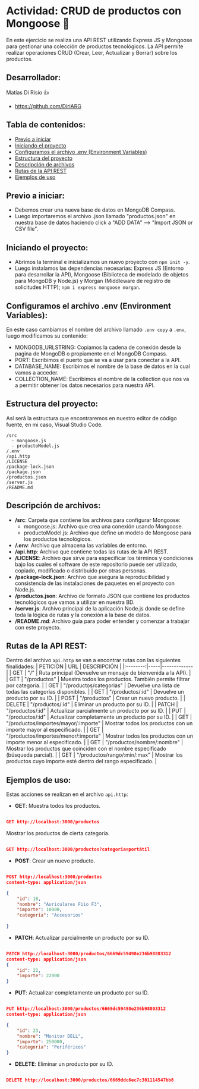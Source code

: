 # Actividad: CRUD de productos con Mongoose 🧐
En este ejercicio se realiza una API REST utilizando Express JS y Mongoose para gestionar una colección de productos tecnológicos. La API permite realizar operaciones CRUD (Crear, Leer, Actualizar y Borrar) sobre los productos.

## Desarrollador:
Matías Di Risio 👍 
- https://github.com/DiriARG

## Tabla de contenidos:
- [Previo a iniciar](#previo-a-iniciar)
- [Iniciando el proyecto](#iniciando-el-proyecto)
- [Configuramos el archivo .env (Environment Variables)](#configuramos-el-archivo-env-environment-variables)
- [Estructura del proyecto](#estructura-del-proyecto)
- [Descripción de archivos](#descripción-de-archivos)
- [Rutas de la API REST](#rutas-de-la-api-rest)
- [Ejemplos de uso](#ejemplos-de-uso)

## Previo a iniciar:
- Debemos crear una nueva base de datos en MongoDB Compass.
- Luego importaremos el archivo .json llamado "productos.json" en nuestra base de datos haciendo click a "ADD DATA" --> "Import JSON or CSV file".

## Iniciando el proyecto:
- Abrimos la terminal e inicializamos un nuevo proyecto con `npm init -y`.
- Luego instalamos las dependencias necesarias: Express JS (Entorno para desarrollar la API), Mongoose (Biblioteca de modelado de objetos para MongoDB y Node.js) y Morgan (Middleware de registro de solicitudes HTTP); `npm i express mongoose morgan`.

## Configuramos el archivo .env (Environment Variables):
En este caso cambiamos el nombre del archivo llamado `.env copy` a `.env`, luego modificamos su contenido:
- MONGODB_URLSTRING: Copiamos la cadena de conexión desde la pagina de MongoDB o propiamente en el MongoDB Compass.
- PORT: Escribimos el puerto que se va a usar para conectar a la API.
- DATABASE_NAME: Escribimos el nombre de la base de datos en la cual vamos a acceder.
- COLLECTION_NAME: Escribimos el nombre de la collection que nos va a permitir obtener los datos necesarios para nuestra API.

## Estructura del proyecto:
Así será la estructura que encontraremos en nuestro editor de código fuente, en mi caso, Visual Studio Code.
```plaintext
/src
  - mongoose.js
  - productoModel.js
/.env
/api.http
/LICENSE
/package-lock.json
/package.json
/productos.json
/server.js
/README.md
```
## Descripción de archivos:
- **/src**: Carpeta que contiene los archivos para configurar Mongoose:
  - mongoose.js: Archivo que crea una conexión usando Mongoose.
  - productoModel.js: Archivo que define un modelo de Mongoose para los productos tecnológicos.
- **/.env**: Archivo que almacena las variables de entorno.
- **/api.http**: Archivo que contiene todas las rutas de la API REST.
- **/LICENSE**: Archivo que sirve para especificar los términos y condiciones bajo los cuales el software de este repositorio puede ser utilizado, copiado, modificado o distribuido por otras personas.
- **/package-lock.json**: Archivo que asegura la reproducibilidad y consistencia de las instalaciones de paquetes en el proyecto con Node.js.
- **/productos.json**: Archivo de formato JSON que contiene los productos tecnológicos que vamos a utilizar en nuestra BD.
- **/server.js**: Archivo principal de la aplicación Node.js donde se define toda la lógica de rutas y la conexión a la base de datos.
- **/README.md**: Archivo guía para poder entender y comenzar a trabajar con este proyecto.

## Rutas de la API REST:
Dentro del archivo `api.http` se van a encontrar rutas con las siguientes finalidades:
| PETICIÓN | URL | DESCRIPCIÓN |
|:--------:|-----|-------------|
| GET | "/" | Ruta principal (Devuelve un mensaje de bienvenida a la API). |
| GET | "/productos" | Muestra todos los productos. También permite filtrar por categoría. |
| GET | "/productos/categorias" | Devuelve una lista de todas las categorías disponibles. |
| GET | "/productos/:id" | Devuelve un producto por su ID. |
| POST | "/productos" | Crear un nuevo producto. |
| DELETE | "/productos/:id" | Eliminar un producto por su ID. |
| PATCH | "/productos/:id" | Actualizar parcialmente un producto por su ID. |
| PUT | "/productos/:id" | Actualizar completamente un producto por su ID. |
| GET | "/productos/importes/mayor/:importe" | Mostrar todos los productos con un importe mayor al especificado. |
| GET | "/productos/importes/menor/:importe" | Mostrar todos los productos con un importe menor al especificado. |
| GET | "/productos/nombre/:nombre" | Mostrar los productos que coinciden con el nombre especificado (búsqueda parcial). |
| GET | "/productos/rango/:min/:max" | Mostrar los productos cuyo importe esté dentro del rango especificado. |

## Ejemplos de uso:
Estas acciones se realizan en el archivo `api.http`: 
- **GET**: Muestra todos los productos.
```json

GET http://localhost:3000/productos

```
Mostrar los productos de cierta categoria.
```json

GET http://localhost:3000/productos?categoria=portátil

```

- **POST**: Crear un nuevo producto.
```json

POST http://localhost:3000/productos
content-type: application/json

{
    "id": 18,
    "nombre": "Auriculares Fiio F3",
    "importe": 10000,
    "categoria": "Accesorios"
    
}

```
- **PATCH**: Actualizar parcialmente un producto por su ID.
```json

PATCH http://localhost:3000/productos/6669dc59498e236b98803312
content-type: application/json
{
    "id": 22,
    "importe": 22000
}

```
- **PUT**: Actualizar completamente un producto por su ID.
```json

PUT http://localhost:3000/productos/6669dc59498e236b98803312
content-type: application/json

{
    "id": 23,
    "nombre": "Monitor DELL",
    "importe": 250000,
    "categoria": "Periféricos"
}

```
- **DELETE**: Eliminar un producto por su ID.
```json

DELETE http://localhost:3000/productos/6669ddc6ec7c301114547bb8

```






